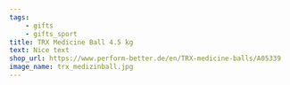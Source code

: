 ```yaml
---
tags:
    - gifts
    - gifts_sport
title: TRX Medicine Ball 4.5 kg
text: Nice text
shop_url: https://www.perform-better.de/en/TRX-medicine-balls/A05339
image_name: trx_medizinball.jpg
---
```


